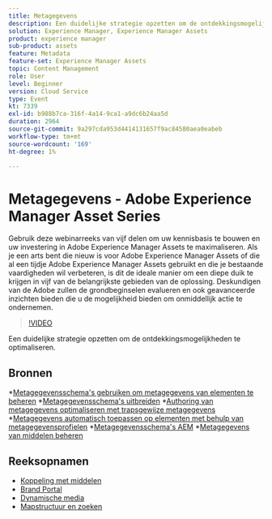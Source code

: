 ```yaml
---
title: Metagegevens
description: Een duidelijke strategie opzetten om de ontdekkingsmogelijkheden te optimaliseren
solution: Experience Manager, Experience Manager Assets
product: experience manager
sub-product: assets
feature: Metadata
feature-set: Experience Manager Assets
topic: Content Management
role: User
level: Beginner
version: Cloud Service
type: Event
kt: 7339
exl-id: b988b7ca-316f-4a14-9ca1-a9dc6b24aa5d
duration: 2964
source-git-commit: 9a297cda953d4414131657f9ac84580aea0eabeb
workflow-type: tm+mt
source-wordcount: '169'
ht-degree: 1%

---
```


# Metagegevens - Adobe Experience Manager Asset Series

Gebruik deze webinarreeks van vijf delen om uw kennisbasis te bouwen en uw investering in Adobe Experience Manager Assets te maximaliseren. Als je een arts bent die nieuw is voor Adobe Experience Manager Assets of die al een tijdje Adobe Experience Manager Assets gebruikt en die je bestaande vaardigheden wil verbeteren, is dit de ideale manier om een diepe duik te krijgen in vijf van de belangrijkste gebieden van de oplossing. Deskundigen van de Adobe zullen de grondbeginselen evalueren en ook geavanceerde inzichten bieden die u de mogelijkheid bieden om onmiddellijk actie te ondernemen.

>[!VIDEO](https://video.tv.adobe.com/v/332134/?quality=12&learn=on&hidetitle=true)

Een duidelijke strategie opzetten om de ontdekkingsmogelijkheden te optimaliseren.

## Bronnen

*[Metagegevensschema&#39;s gebruiken om metagegevens van elementen te beheren](https://experienceleague.adobe.com/docs/experience-manager-learn/assets/authoring/metadata.html)
*[Metagegevensschema&#39;s uitbreiden](https://experienceleague.adobe.com/docs/experience-manager-learn/assets/configuring/metadata-schemas.html)
*[Authoring van metagegevens optimaliseren met trapsgewijze metagegevens](https://experienceleague.adobe.com/docs/experience-manager-learn/assets/metadata/cascade-metadata-feature-video-use.html)
*[Metagegevens automatisch toepassen op elementen met behulp van metagegevensprofielen](https://experienceleague.adobe.com/docs/experience-manager-learn/assets/configuring/metadata-profiles.html)
*[Metagegevensschema&#39;s AEM](https://experienceleague.adobe.com/docs/experience-manager-65/assets/administer/metadata-schemas.html?lang=en#administer)
*[Metagegevens van middelen beheren](https://experienceleague.adobe.com/docs/experience-manager-65/assets/using/metadata.html?lang=en#RegisteringacustomnamespacewithinAEM)

## Reeksopnamen

* [Koppeling met middelen](asset-link.md)
* [Brand Portal](brand-portal.md)
* [Dynamische media](dynamic-media.md)
* [Mapstructuur en zoeken](folder-structure-search.md)

